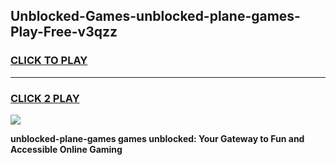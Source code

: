 
## Unblocked-Games-unblocked-plane-games-Play-Free-v3qzz
<h3>
<a href="https://premium76.site?title=unblocked-plane-games&ref=10A">CLICK TO PLAY</a></h3>
<hr>

<h3>
<a href="https://premium76.site?title=unblocked-plane-games&ref=10A">CLICK 2 PLAY</a>
  
</h3>

<a href="https://premium76.site?title=unblocked-plane-games&ref=10A"><img src="https://clearcache.store/games.png"></a>


**unblocked-plane-games games unblocked: Your Gateway to Fun and Accessible Online Gaming**
